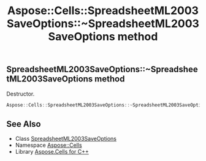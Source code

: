 ﻿---
title: Aspose::Cells::SpreadsheetML2003SaveOptions::~SpreadsheetML2003SaveOptions method
linktitle: ~SpreadsheetML2003SaveOptions
second_title: Aspose.Cells for C++ API Reference
description: 'Aspose::Cells::SpreadsheetML2003SaveOptions::~SpreadsheetML2003SaveOptions method. Destructor in C++.'
type: docs
weight: 200
url: /cpp/aspose.cells/spreadsheetml2003saveoptions/~spreadsheetml2003saveoptions/
---
## SpreadsheetML2003SaveOptions::~SpreadsheetML2003SaveOptions method


Destructor.

```cpp
Aspose::Cells::SpreadsheetML2003SaveOptions::~SpreadsheetML2003SaveOptions()
```

## See Also

* Class [SpreadsheetML2003SaveOptions](../)
* Namespace [Aspose::Cells](../../)
* Library [Aspose.Cells for C++](../../../)
